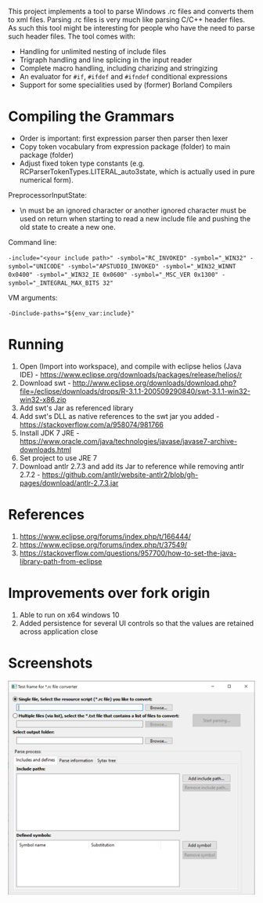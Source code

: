 This project implements a tool to parse Windows .rc files and converts them to xml files. Parsing .rc files is very much like parsing C/C++ header files. As such this tool might be interesting for people who have the need to parse such header files. The tool comes with:

- Handling for unlimited nesting of include files
- Trigraph handling and line splicing in the input reader
- Complete macro handling, including charizing  and stringizing
- An evaluator for `#if`, `#ifdef` and `#ifndef` conditional expressions
- Support for some specialities used by (former) Borland Compilers


Compiling the Grammars
===

- Order is important: first expression parser then parser then lexer
- Copy token vocabulary from expression package (folder) to main package (folder)
- Adjust fixed token type constants (e.g. RCParserTokenTypes.LITERAL_auto3state, which is actually used in pure numerical form).

PreprocessorInputState:

- \n must be an ignored character or another ignored character must be used on return when starting to read a new include file and
  pushing the old state to create a new one.

Command line:

`-include="<your include path>" -symbol="RC_INVOKED" -symbol="_WIN32" -symbol="UNICODE" -symbol="APSTUDIO_INVOKED" -symbol="_WIN32_WINNT 0x0400" -symbol="_WIN32_IE 0x0600" -symbol="_MSC_VER 0x1300" -symbol="_INTEGRAL_MAX_BITS 32"`

VM arguments:

`-Dinclude-paths="${env_var:include}"`

Running
===
1. Open (Import into workspace), and compile with eclipse helios (Java IDE) - https://www.eclipse.org/downloads/packages/release/helios/r
2. Download swt - http://www.eclipse.org/downloads/download.php?file=/eclipse/downloads/drops/R-3.1.1-200509290840/swt-3.1.1-win32-win32-x86.zip
3. Add swt's Jar as referenced library
4. Add swt's DLL as native references to the swt jar you added - https://stackoverflow.com/a/958074/981766
5. Install JDK 7 JRE - https://www.oracle.com/java/technologies/javase/javase7-archive-downloads.html
6. Set project to use JRE 7
7. Download antlr 2.7.3 and add its Jar to reference while removing antlr 2.7.2 - https://github.com/antlr/website-antlr2/blob/gh-pages/download/antlr-2.7.3.jar

References
===
1. https://www.eclipse.org/forums/index.php/t/166444/
2. https://www.eclipse.org/forums/index.php/t/37549/
3. https://stackoverflow.com/questions/957700/how-to-set-the-java-library-path-from-eclipse

Improvements over fork origin
===
1. Able to run on x64 windows 10
2. Added persistence for several UI controls so that the values are retained across application close

Screenshots
===
![main window](misc/window.JPG)